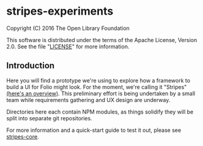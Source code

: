 # stripes-experiments

Copyright (C) 2016 The Open Library Foundation

This software is distributed under the terms of the Apache License,
Version 2.0. See the file "[LICENSE](LICENSE)" for more information.

## Introduction

Here you will find a prototype we're using to explore how a framework to build a UI for Folio might look. For the moment, we're calling it "Stripes" [(here's an overview)](stripes-core/doc/overview.md). This preliminary effort is being undertaken by a small team while requirements gathering and UX design are underway.

Directories here each contain NPM modules, as things solidify they will be split into separate git repositories.

For more information and a quick-start guide to test it out, please see [stripes-core](stripes-core).

